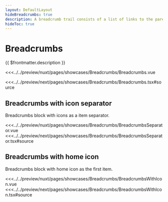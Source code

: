 ```yaml
---
layout: DefaultLayout
hideBreadcrumbs: true
description: A breadcrumb trail consists of a list of links to the parent pages of the current page in hierarchical order. It helps users find their place.
hideToc: true
---
```

# Breadcrumbs

{{ $frontmatter.description }}

<Showcase showcase-name="Breadcrumbs/Breadcrumbs" style="min-height:200px">

<!-- vue -->
<<<../../preview/nuxt/pages/showcases/Breadcrumbs/Breadcrumbs.vue
<!-- end vue -->
<!-- react -->
<<<../../preview/next/pages/showcases/Breadcrumbs/Breadcrumbs.tsx#source
<!-- end react -->

</Showcase>

## Breadcrumbs with icon separator

Breadcrumbs block with icons as a item separator.

<Showcase showcase-name="Breadcrumbs/BreadcrumbsSeparator" style="min-height: 300px;">
<!-- vue -->
<<<../../preview/nuxt/pages/showcases/Breadcrumbs/BreadcrumbsSeparator.vue
<!-- end vue -->
<!-- react -->
<<<../../preview/next/pages/showcases/Breadcrumbs/BreadcrumbsSeparator.tsx#source
<!-- end react -->
</Showcase>

## Breadcrumbs with home icon

Breadcrumbs block with home icon as the first item.

<Showcase showcase-name="Breadcrumbs/BreadcrumbsWithIcon" style="min-height: 300px;">
<!-- vue -->
<<<../../preview/nuxt/pages/showcases/Breadcrumbs/BreadcrumbsWithIcon.vue
<!-- end vue -->
<!-- react -->
<<<../../preview/next/pages/showcases/Breadcrumbs/BreadcrumbsWithIcon.tsx#source
<!-- end react -->
</Showcase>
